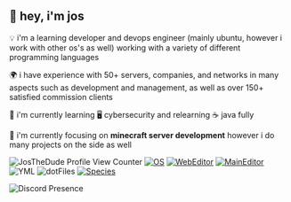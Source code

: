 ## 👋 hey, i'm jos

<p>💡 i'm a learning developer and devops engineer (mainly ubuntu, however i work with other os's as well) working with a variety of different programming languages</p>
<p>🌍 i have experience with 50+ servers, companies, and networks in many aspects such as development and management, as well as over 150+ satisfied commission clients</p>
<p>🌱 i'm currently learning 🖥️ cybersecurity and relearning ☕ java fully</p>
<p>🔭 i'm currently focusing on <b>minecraft server development</b> however i do many projects on the side as well</p>

<img src="https://komarev.com/ghpvc/?username=JosTheDude" alt="JosTheDude Profile View Counter">  [![OS](https://img.shields.io/badge/OS-Windows-informational?style=flat-square&logo=windows&logoColor=blue)](https://en.wikipedia.org/wiki/Windows) [![WebEditor](https://img.shields.io/badge/IDE-VSCode-blue?style=flat-square&logo=visual-studio-code&logoColor=white)](https://code.visualstudio.com/) [![MainEditor](https://img.shields.io/badge/IDE-InteliJ-blue?style=flat-square&logo=jetbrains&logoColor=white)](https://code.visualstudio.com/) ![YML](https://img.shields.io/badge/Setup-YML-blue?style=flat-square&logo=when-i-work&logoColor=white) ![dotFiles](https://img.shields.io/badge/Setup-DotFiles-blue?style=flat-square&logo=when-i-work&logoColor=white) [![Species](https://img.shields.io/badge/Species-Homo_Sapiens-success?style=flat-square&logo=mailchimp&logoColor=white)](https://en.wikipedia.org/wiki/Homo_sapiens)

![Discord Presence](https://lanyard.cnrad.dev/api/481933134858944512)
